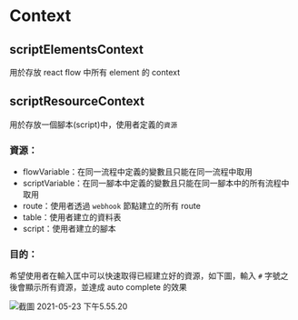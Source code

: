 # Context

## scriptElementsContext

用於存放 react flow 中所有 element 的 context

## scriptResourceContext

用於存放一個腳本(script)中，使用者定義的`資源`

### 資源：

* flowVariable：在同一流程中定義的變數且只能在同一流程中取用
* scriptVariable：在同一腳本中定義的變數且只能在同一腳本中的所有流程中取用
* route：使用者透過 `webhook` 節點建立的所有 route
* table：使用者建立的資料表
* script：使用者建立的腳本

### 目的：

希望使用者在輸入匡中可以快速取得已經建立好的資源，如下圖，輸入 `#` 字號之後會顯示所有資源，並達成 auto complete 的效果

![截圖 2021-05-23 下午5.55.20](https://tva1.sinaimg.cn/large/008i3skNgy1gqsqyj058cj31c60tigpu.jpg)